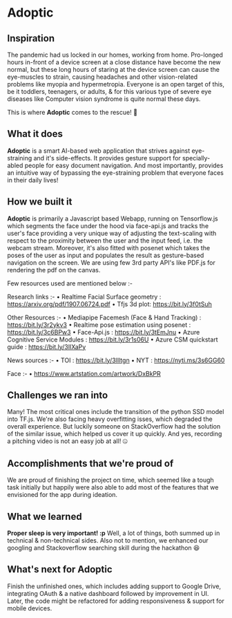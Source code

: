 # Adoptic

## Inspiration
The pandemic had us locked in our homes, working from home. Pro-longed hours in-front of a device screen at a close distance have become the new normal, but these long hours of staring at the device screen can cause the eye-muscles to strain, causing headaches and other vision-related problems like myopia and hypermetropia. Everyone is an open target of this, be it toddlers, teenagers, or adults, & for this various type of severe eye diseases like Computer vision syndrome is quite normal these days.

This is where **Adoptic** comes to the rescue! 🦸 

## What it does
**Adoptic** is a smart AI-based web application that strives against eye-straining and it's side-effects. It provides gesture support for specially-abled people for easy document navigation. And most importantly, provides an intuitive way of bypassing the eye-straining problem that everyone faces in their daily lives!

## How we built it
**Adoptic** is primarily a Javascript based Webapp, running on Tensorflow.js which segments the face under the hood via face-api.js and tracks the user's face providing a very unique way of adjusting the text-scaling with respect to the proximity between the user and the input feed, i.e. the webcam stream. Moreover, it's also fitted with posenet which takes the poses of the user as input and populates the result as gesture-based navigation on the screen. We are using few 3rd party API's like PDF.js for rendering the pdf on the canvas. 

Few resources used are mentioned below :-

Research links :- 
• Realtime Facial Surface geometry : https://arxiv.org/pdf/1907.06724.pdf
• Tfjs 3d plot: https://bit.ly/3f0tSuh

Other Resources :-
• Mediapipe Facemesh (Face & Hand Tracking) : https://bit.ly/3r2ykv3
• Realtime pose estimation using posenet : https://bit.ly/3c6BPw3
• Face-Api.js : https://bit.ly/3tEmJnu
• Azure Cognitive Service Modules : https://bit.ly/3r1s06U
• Azure CSM quickstart guide : https://bit.ly/3lIXaPy

News sources :-
• TOI : https://bit.ly/3lIltgn
• NYT : https://nyti.ms/3s6GG60

Face :-
• https://www.artstation.com/artwork/DxBkPR

## Challenges we ran into
Many! The most critical ones include the transition of the python SSD model into TF.js. We're also facing heavy overfitting isses, which degraded the overall experience. But luckily someone on StackOverflow had the solution of the similar issue, which helped us cover it up quickly. And yes, recording a pitching video is not an easy job at all! 🤐

## Accomplishments that we're proud of
We are proud of finishing the project on time, which seemed like a tough task initially but happily were also able to add most of the features that we envisioned for the app during ideation.

## What we learned
**Proper sleep is very important! :p**
Well, a lot of things, both summed up in technical & non-technical sides. Also not to mention, we enhanced our googling and Stackoverflow searching skill during the hackathon 😆 

## What's next for Adoptic
Finish the unfinished ones, which includes adding support to Google Drive, integrating OAuth & a native dashboard followed by improvement in UI. Later, the code might be refactored for adding responsiveness & support for mobile devices.
